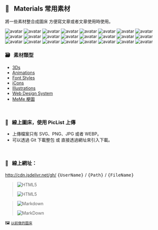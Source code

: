                               
## :art: &nbsp; Materials 常用素材
  將一些素材整合成圖床         方便寫文章或者文章使用時使用。




  <img src="https://api.dicebear.com/6.x/pixel-art/svg?seed=Guy&randomizeIds=true&backgroundType=gradientLinear,solid&backgroundColor=89b38f,78a27e,8be453,e1ffa9,transparent&backgroundRotation=168&translateX=10&translateY=4&rotate=184&scale=111&radius=4&size=88" alt="avatar"/>
  <img src="https://api.dicebear.com/6.x/pixel-art/svg?seed=Gwendolyn&randomizeIds=true&backgroundType=gradientLinear,solid&backgroundColor=53e7b5,aaffff,304760,556c85,transparent&backgroundRotation=-163&translateX=20&translateY=-11&rotate=270&scale=63&radius=4&size=88" alt="avatar"/>
  <img src="https://api.dicebear.com/6.x/pixel-art/svg?seed=Pamela&randomizeIds=true&backgroundType=gradientLinear,solid&backgroundColor=cdc1b3,d7cbbd,d7f041,f6ff60,transparent&backgroundRotation=297&translateX=-14&translateY=13&rotate=254&scale=138&radius=4&size=88" alt="avatar"/> 
  <img src="https://api.dicebear.com/6.x/pixel-art/svg?seed=Eva&randomizeIds=true&backgroundType=gradientLinear,solid&backgroundColor=f0059b,ff49df,ea7316,ffab4e,transparent&backgroundRotation=-358&translateX=-3&translateY=-15&rotate=224&scale=84&radius=4&size=88" alt="avatar"/> 
  <img src="https://api.dicebear.com/6.x/pixel-art/svg?seed=Jamie&randomizeIds=true&backgroundType=gradientLinear,solid&backgroundColor=3b4bed,2535d7,a97c52,ca9d73,transparent&backgroundRotation=60&translateX=9&translateY=-8&rotate=146&scale=69&radius=4&size=88" alt="avatar"/> 
  <img src="https://api.dicebear.com/6.x/pixel-art/svg?seed=Isaiah&randomizeIds=true&backgroundType=gradientLinear,solid&backgroundColor=3c2489,6048ad,58b316,adff6b,transparent&backgroundRotation=-124&translateX=-17&translateY=15&rotate=325&scale=86&radius=4&size=88" alt="avatar"/> 
  <img src="https://api.dicebear.com/6.x/pixel-art/svg?seed=Vincent&randomizeIds=true&backgroundType=gradientLinear,solid&backgroundColor=bb149d,d730b9,123a67,6890bd,transparent&backgroundRotation=263&translateX=19&translateY=-12&rotate=12&scale=90&radius=4&size=88" alt="avatar"/> 
  <img src="https://api.dicebear.com/6.x/pixel-art/svg?seed=Ruby&randomizeIds=true&backgroundType=gradientLinear,solid&backgroundColor=a0e956,95de4b,e756f1,e453ee,transparent&backgroundRotation=348&translateX=-21&translateY=-12&rotate=74&scale=66&radius=4&size=88" alt="avatar"/> 
  <img src="https://api.dicebear.com/6.x/pixel-art/svg?seed=Mabel&randomizeIds=true&backgroundType=gradientLinear,solid&backgroundColor=699cfe,7baeff,782595,c471e1,transparent&backgroundRotation=26&translateX=-9&translateY=15&rotate=193&scale=131&radius=4&size=88" alt="avatar"/> 
  <img src="https://api.dicebear.com/6.x/pixel-art/svg?seed=Alfred&randomizeIds=true&backgroundType=gradientLinear,solid&backgroundColor=ea98fd,ffd5ff,4422f0,3513e1,transparent&backgroundRotation=278&translateX=12&translateY=14&rotate=32&scale=112&radius=4&size=88" alt="avatar"/> 
  <img src="https://api.dicebear.com/6.x/pixel-art/svg?seed=Curtis&randomizeIds=true&backgroundType=gradientLinear,solid&backgroundColor=48da5d,69fb7e,440df0,b079ff,transparent&backgroundRotation=-46&translateX=-7&translateY=-15&rotate=305&scale=148&radius=4&size=88" alt="avatar"/> 
  <img src="https://api.dicebear.com/6.x/pixel-art/svg?seed=Jeffrey&randomizeIds=true&backgroundType=gradientLinear,solid&backgroundColor=f35340,fc5c49,a6004f,b91362,transparent&backgroundRotation=-291&translateX=-19&translateY=-12&rotate=297&scale=143&radius=4&size=88" alt="avatar"/> 
  <img src="https://api.dicebear.com/6.x/pixel-art/svg?seed=Danny&randomizeIds=true&backgroundType=gradientLinear,solid&backgroundColor=572ed1,986fff,b26e5c,e39f8d,transparent&backgroundRotation=-194&translateX=11&translateY=-1&rotate=34&scale=117&radius=4&size=88" alt="avatar"/> 
  <img src="https://api.dicebear.com/6.x/pixel-art/svg?seed=Jeffrey&randomizeIds=true&backgroundType=gradientLinear,solid&backgroundColor=d02f80,f756a7,9f3669,bc5386,transparent&backgroundRotation=-206&translateX=18&translateY=-1&rotate=249&scale=74&radius=4&size=88" alt="avatar"/> 
  <img src="https://api.dicebear.com/6.x/pixel-art/svg?seed=Sebastian&randomizeIds=true&backgroundType=gradientLinear,solid&backgroundColor=e95f2d,ff9462,d8a80d,c19100,transparent&backgroundRotation=-281&translateX=-10&translateY=-6&rotate=345&scale=160&radius=4&size=88" alt="avatar"/> 
  <img src="https://api.dicebear.com/6.x/pixel-art/svg?seed=Mabel&randomizeIds=true&backgroundType=gradientLinear,solid&backgroundColor=d50205,c40000,b3db11,c2ea20,transparent&backgroundRotation=-358&translateX=-10&translateY=21&rotate=276&scale=117&radius=4&size=88" alt="avatar"/> 
  <img src="https://api.dicebear.com/6.x/pixel-art/svg?seed=Harold&randomizeIds=true&backgroundType=gradientLinear,solid&backgroundColor=1ed1d1,87ffff,4402e1,2c00c9,transparent&backgroundRotation=-338&translateX=-21&translateY=19&rotate=127&scale=79&radius=4&size=88" alt="avatar"/> 
  <img src="https://api.dicebear.com/6.x/pixel-art/svg?seed=Amy&randomizeIds=true&backgroundType=gradientLinear,solid&backgroundColor=656c4b,b5bc9b,70bb72,79c47b,transparent&backgroundRotation=-215&translateX=17&translateY=-4&rotate=247&scale=173&radius=4&size=88" alt="avatar"/> 
  <img src="https://api.dicebear.com/6.x/pixel-art/svg?seed=Jim&randomizeIds=true&backgroundType=gradientLinear,solid&backgroundColor=60f621,cbff8c,d92758,ff5081,transparent&backgroundRotation=-49&translateX=-19&translateY=3&rotate=305&scale=159&radius=4&size=88" alt="avatar"/> 
  <img src="https://api.dicebear.com/6.x/pixel-art/svg?seed=Marjorie&randomizeIds=true&backgroundType=gradientLinear,solid&backgroundColor=448221,32700f,264396,0f2c7f,transparent&backgroundRotation=300&translateX=-6&translateY=-2&rotate=307&scale=76&radius=4&size=88" alt="avatar"/> 
  <img src="https://api.dicebear.com/6.x/pixel-art/svg?seed=Joan&randomizeIds=true&backgroundType=gradientLinear,solid&backgroundColor=1eb947,8effb7,dcbae6,ffffff,transparent&backgroundRotation=-29&translateX=-9&translateY=-2&rotate=328&scale=105&radius=4&size=88" alt="avatar"/> 
  <img src="https://api.dicebear.com/6.x/pixel-art/svg?seed=Lucille&randomizeIds=true&backgroundType=gradientLinear,solid&backgroundColor=9a8d6f,ffffe1,c013dd,ae01cb,transparent&backgroundRotation=-171&translateX=6&translateY=-12&rotate=120&scale=157&radius=4&size=88" alt="avatar"/> 
  <img src="https://api.dicebear.com/6.x/pixel-art/svg?seed=Lucille&randomizeIds=true&backgroundType=gradientLinear,solid&backgroundColor=2a19d9,1908c8,d4369a,c82a8e,transparent&backgroundRotation=165&translateX=9&translateY=9&rotate=85&scale=77&radius=4&size=88" alt="avatar"/> 
  <img src="https://api.dicebear.com/6.x/pixel-art/svg?seed=Penny&randomizeIds=true&backgroundType=gradientLinear,solid&backgroundColor=b07917,bc8523,23ffca,a1ffff,transparent&backgroundRotation=307&translateX=16&translateY=19&rotate=269&scale=198&radius=4&size=88" alt="avatar"/>


  ### :card_file_box: &nbsp; 素材類型
   * [3Ds][1]
   * [Animations][2]
   * [Font Styles][3] 
   * [iCons][4]
   * [Illustrations][5]
   * [Web Design System][6]
   * [MeMe 梗圖][7]
  
  [1]: images/3Ds            "3Ds"
  [2]: images/Animations     "Animations"
  [3]: images/FontStyles     "Font Styles"
  [4]: images/iCons          "iCons"
  [5]: images/Illustrations  "Illustrations"
  [6]: images/DesignSystem   "Web Design System"
  [7]: images/Ux-meme        "Ux-meme"

  &nbsp;


  ### :rocket: &nbsp; 線上圖床，使用 PicList 上傳
  * 上傳檔案只有 SVG、PNG、JPG 或者 WEBP。
  * 可以透過 Git 下載整包 或 直接透過網址來引入下載。

  &nbsp;

  ### :link: &nbsp; **線上網址**：
  http://cdn.jsdelivr.net/gh/ <big> `{UserName}` </big> / <big> `{Path}` </big> / <big> `{FileName}` </big>


  > ![HTML5](https://img.shields.io/badge/html5-%23E34F26.svg?style=for-the-badge&logo=html5&logoColor=white)
  > 
  > ![HTML5](https://cdn.jsdelivr.net/gh/Barry028/materials/dist/images/Html-windows.svg)


  > ![Markdown](https://img.shields.io/badge/markdown-%23000000.svg?style=for-the-badge&logo=markdown&logoColor=white)
  > 
  > ![MarkDown](https://cdn.jsdelivr.net/gh/Barry028/materials/dist/images/MarkDown-windows.svg)
  

  🖼️  <small> [以前做的圖床](https://codepen.io/barry199002/full/KKojxXX/13341a19a81088f2e3546004117a64e4) </small>
    




<!--  
✖️  :heavy_multiplication_x:  ➕ :heavy_plus_sign: top
top ➖ :heavy_minus_sign:  ➗ :heavy_division_sign: top
top ♾️  :infinity:    
⚠️  :warning:  🚫  :no_entry_sign: top
  ‼️  :bangbang:  ⁉️  :interrobang: top
top ❓ :question:  ❔ :grey_question: top
top ❕ :grey_exclamation:  ❗ :exclamation:
:heavy_exclamation_mark:  top
top 〰️  :wavy_dash:   x
💱 :currency_exchange: 💲 :heavy_dollar_sign:
🔙  :back:  🔚 :end: top
top 🔛 :on:  🔜 :soon:  top
top 🔝 :top:     top

💬 :speech_balloon:
👁️‍🗨️ :eye_speech_bubble:
🗨️  :left_speech_bubble:
💭 :thought_balloon:
🗯️ :right_anger_bubble:
🤖 :robot:
👋 :wave:
👌 :ok_hand:
✌️  :v:
👈 :point_left:
👉 :point_right:
👆 :point_up_2:
🖕 :fu:
👍 :+1:
🌍 :earth_africa:
🌎 :earth_americas:
🌏 :earth_asia:
🌐 :globe_with_meridians:
🗺️  :world_map:
🌁 :foggy:
🌃 :night_with_stars:
🏙️ :cityscape:
🌄 :sunrise_over_mountains:
🌅 :sunrise:
🌆 :city_sunset:
🌇 :city_sunrise:
🌉 :bridge_at_night:
🗾 :japan:
🌌 :milky_way:
🌠  :stars:
⭐ :star:  top
🌟 :star2:
🎈 :balloon:
🎟️ :tickets:
🎮 :video_game:
🎯 :dart:
🪀 :yo_yo:
🎁 :gift:
🎉 :tada:
🏆 :trophy:
🧭 :compass:
🍪 :cookie:
⌛ :hourglass:
⏳ :hourglass_flowing_sand:
⌚ :watch:
⏰ :alarm_clock:
⏱️  :stopwatch:
🚀 :rocket:
🖼️  :framed_picture:
📟 :pager:
📠 :fax:
📱 :iphone:
📲 :calling:
💻 :computer:
🖱️  :computer_mouse:
🖲️  :trackball:
📔 :notebook_with_decorative_cover:
📚 :books:
📓 :notebook:
🔖 :bookmark:
📑 :bookmark_tabs:
🏷️  :label:
📰 :newspaper:
📜 :scroll:
📒 :ledger:
🧾 :receipt: 💹 :chart:
📤 :outbox_tray:
✉️  :envelope:  📧 :e-mail:
📨 :incoming_envelope: 📩 :envelope_with_arrow:
📤 :outbox_tray: 📥 :inbox_tray:
📦 :package: 📫 :mailbox:  📪  :mailbox_closed:  📬 :mailbox_with_mail:
✏️  :pencil2:
📝 :memo:  📅 :date:  📆 :calendar:
💼 :briefcase: 📁 :file_folder:  📂 :open_file_folder:  🗂️  :card_index_dividers:
🗒️  :spiral_notepad:  🗓️  :spiral_calendar:
📇 :card_index:
:chart_with_upwards_trend:
📉 :chart_with_downwards_trend:
📊 :bar_chart:
📋 :clipboard:
📌 :pushpin:
📍 :round_pushpin:
📎 :paperclip:
🖇️  :paperclips:
📏 :straight_ruler:
📐 :triangular_ruler:
✂️  :scissors:
🗃️  :card_file_box:
🗄️  :file_cabinet:
🗑️  :wastebasket:
🧺 :basket:
🔒 :lock:  🔓 :unlock:  ☑️  :ballot_box_with_check: ✔️  :heavy_check_mark:
🧻 :roll_of_paper:  ⭕  :o:  ❌  :x:  ✅  :white_check_mark:  ❎ :negative_squared_cross_mark:
©️  :copyright: ®️  :registered:  ™️  :tm:
---
:card_index:
:bulb:
:memo:
:card_file_box:
:iphone:
:mag:
:label:
:page_facing_up:
:technologist:
:pencil2:

:money_
<kbd>
<img src="https://api.dicebear.com/6.x/pixel-art/svg?scale=160&rotate=60&backgroundType=gradientLinear&backgroundRotation=0         360         240         210&backgroundColor=c0aede         d1d4f9         ffdfbf         ffd5dc         transparent         b6e3f4&radius=6 alt=avatar width=88 />
</kbd>

<kbd>
<img src="https://api.dicebear.com/6.x/pixel-art/svg?seed=Snowball&scale=175&rotate=80&backgroundRotation=0         360         240         210&randomizeIds=true&backgroundColor=A5EBFF         FFF9E9         C7FFCA         ffd5dc         72C0AE&radius=6&mood[] alt=avatar width=88 />
</kbd>

<kbd>
<img src="https://api.dicebear.com/6.x/pixel-art/svg?&scale=160&rotate=40&backgroundRotation=0         360         240         210&randomizeIds=true&backgroundColor=A5EBFF         FFF9E9         C7FFCA         ffd5dc         72C0AE&radius=6&mood[] alt=avatar width=88 />
</kbd>

<kbd>
<img src="https://api.dicebear.com/6.x/pixel-art/svg?seed=Luna&scale=160&rotate=200&backgroundRotation=0         360         240         210&randomizeIds=true&backgroundColor=A5EBFF         FFF9E9         C7FFCA         ffd5dc         72C0AE&radius=6&mood[] alt=avatar width=88 />
</kbd>

<kbd>
  <img src="https://api.dicebear.com/6.x/pixel-art/svg?seed=Boo&scale=160&rotate=45&backgroundType=gradientLinear&backgroundRotation=0         360         240         210&randomizeIds=true&backgroundColor=A5EBFF         FFF9E9         C7FFCA         ffd5dc         72C0AE&radius=6&mood[] alt=avatar width=88 />
</kbd>

<kbd>
  <img src="https://api.dicebear.com/6.x/bottts/svg?seed=Mittens&radius=6 alt=avatar width=88 />
</kbd>

<kbd>
<img src="https://api.dicebear.com/6.x/bottts/svg?seed=Oliver&radius=6 alt=avatar width=88 />
</kbd>

<kbd>
<img src="https://api.dicebear.com/6.x/bottts/svg?seed=Kiki&radius=6 alt=avatar width=88 />
</kbd>

<kbd>
<img src="https://api.dicebear.com/6.x/bottts/svg?seed=Tinkerbell&radius=6 alt=avatar width=88 />
</kbd>

<kbd>
<img src="https://api.dicebear.com/6.x/bottts/svg?seed=Midnight&radius=6 alt=avatar width=88 />
</kbd>

<kbd>
<img src="https://api.dicebear.com/6.x/bottts/svg?seed=George&radius=6 alt=avatar width=88 />
</kbd>

<kbd>
<img src="https://api.dicebear.com/6.x/bottts/svg?seed=Sassy&radius=6 alt=avatar width=88 />
</kbd>

<kbd>
<img src="https://api.dicebear.com/6.x/avataaars-neutral/svg?seed=Whiskers&radius=6 alt=avatar width=88 />
</kbd>

<kbd>
<img src="https://api.dicebear.com/6.x/avataaars-neutral/svg?seed=Bear&radius=6 alt=avatar width=88 />
</kbd>

<kbd>
<img src="https://api.dicebear.com/6.x/avataaars-neutral/svg?seed=Daisy&radius=6 alt=avatar width=88 />
</kbd>

<kbd>
 <img src="https://api.dicebear.com/6.x/avataaars-neutral/svg?seed=Max&radius=6 alt=avatar width=88 />
</kbd>

<kbd>
<img src="https://api.dicebear.com/6.x/avataaars-neutral/svg?seed=Abby&radius=6 alt=avatar width=88 />
</kbd>

![]("https://api.dicebear.com/6.x/pixel-art-neutral/svg?seed=A&backgroundColor=b6e3f4&scale=120&rotate=30&radius=6&size=120)
![]("https://api.dicebear.com/6.x/pixel-art-neutral/svg?seed=B&backgroundColor=c0aede&scale=160&rotate=125&radius=6&size=120)
![]("https://api.dicebear.com/6.x/pixel-art-neutral/svg?seed=C&backgroundColor=DEB664&scale=110&rotate=55&radius=6&size=120)
![]("https://api.dicebear.com/6.x/pixel-art-neutral/svg?seed=D&backgroundColor=64C9DE&scale=145&rotate=180&radius=6&size=120)
![]("https://api.dicebear.com/6.x/pixel-art-neutral/svg?seed=E&backgroundColor=A77762&scale=125&rotate=325&radius=6&size=120)
![]("https://api.dicebear.com/6.x/pixel-art-neutral/svg?seed=F&backgroundColor=b6e3f4&scale=120&rotate=30&radius=6&size=120)
![]("https://api.dicebear.com/6.x/pixel-art-neutral/svg?seed=G&backgroundColor=32E97C&scale=160&rotate=125&radius=6&size=120)  <br/>
![]("https://api.dicebear.com/6.x/pixel-art-neutral/svg?seed=H&backgroundColor=B72225&scale=110&rotate=55&radius=6&size=120)
![]("https://api.dicebear.com/6.x/pixel-art-neutral/svg?seed=I&backgroundColor=64C9DE&scale=145&rotate=180&radius=6&size=120)
![]("https://api.dicebear.com/6.x/pixel-art-neutral/svg?seed=J&backgroundColor=22B7B4&scale=125&rotate=325&radius=6&size=120)
![]("https://api.dicebear.com/6.x/pixel-art-neutral/svg?seed=I&backgroundColor=381FF1&scale=145&rotate=180&radius=6&size=120)
![]("https://api.dicebear.com/6.x/pixel-art-neutral/svg?seed=J&backgroundColor=D8F11F&scale=125&rotate=325&radius=6&size=120)
![]("https://api.dicebear.com/6.x/pixel-art-neutral/svg?seed=I&backgroundColor=F4B518&scale=145&rotate=180&radius=6&size=120)
![]("https://api.dicebear.com/6.x/pixel-art-neutral/svg?seed=J&backgroundColor=FDF151&scale=125&rotate=325&radius=6&size=120)

![HTML5]("https://img.shields.io/badge/html5-%23E34F26.svg?style=for-the-badge&logo=html5&logoColor=white)  
``` html
<img src="https://cdn.jsdelivr.net/gh/Barry028/materials/images/Animations/BarrYUFO.svg  alt=BarrY UFO />
```      

![Markdown]("https://img.shields.io/badge/markdown-%2660000.svg?style=for-the-badge&logo=markdown&logoColor=white)
``` markdown
![Barry]("https://cdn.jsdelivr.net/gh/Barry028/materials/images/Animations/BarrYUFO.svg)  
``` 
 
 -->  
